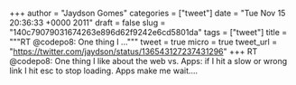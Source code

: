 
+++
author = "Jaydson Gomes"
categories = ["tweet"]
date = "Tue Nov 15 20:36:33 +0000 2011"
draft = false
slug = "140c79079031674263e896d62f9242e6cd5801da"
tags = ["tweet"]
title = """RT @codepo8: One thing I ..."""
tweet = true
micro = true
tweet_url = "https://twitter.com/jaydson/status/136543127237431296"
+++
RT @codepo8: One thing I like about the web vs. Apps: if I hit a slow or wrong link I hit esc to stop loading.  Apps make me wait....
